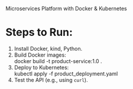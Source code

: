 Microservices Platform with Docker & Kubernetes

# Steps to Run:
1. Install Docker, kind, Python.
2. Build Docker images:  
   docker build -t product-service:1.0 .
3. Deploy to Kubernetes:  
   kubectl apply -f product_deployment.yaml
4. Test the API (e.g., using `curl`).
